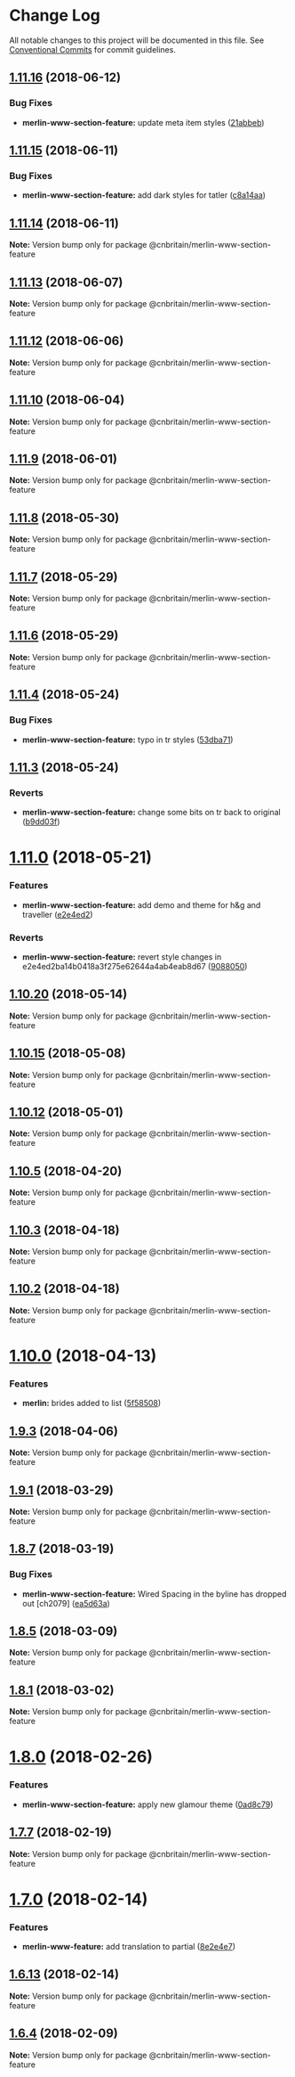 # Change Log

All notable changes to this project will be documented in this file.
See [Conventional Commits](https://conventionalcommits.org) for commit guidelines.

<a name="1.11.16"></a>
## [1.11.16](https://github.com/cnduk/merlin-www-components/compare/@cnbritain/merlin-www-section-feature@1.11.15...@cnbritain/merlin-www-section-feature@1.11.16) (2018-06-12)


### Bug Fixes

* **merlin-www-section-feature:** update meta item styles ([21abbeb](https://github.com/cnduk/merlin-www-components/commit/21abbeb))




<a name="1.11.15"></a>
## [1.11.15](https://github.com/cnduk/merlin-www-components/compare/@cnbritain/merlin-www-section-feature@1.11.14...@cnbritain/merlin-www-section-feature@1.11.15) (2018-06-11)


### Bug Fixes

* **merlin-www-section-feature:** add dark styles for tatler ([c8a14aa](https://github.com/cnduk/merlin-www-components/commit/c8a14aa))




<a name="1.11.14"></a>
## [1.11.14](https://github.com/cnduk/merlin-www-components/compare/@cnbritain/merlin-www-section-feature@1.11.13...@cnbritain/merlin-www-section-feature@1.11.14) (2018-06-11)




**Note:** Version bump only for package @cnbritain/merlin-www-section-feature

<a name="1.11.13"></a>
## [1.11.13](https://github.com/cnduk/merlin-www-components/compare/@cnbritain/merlin-www-section-feature@1.11.12...@cnbritain/merlin-www-section-feature@1.11.13) (2018-06-07)




**Note:** Version bump only for package @cnbritain/merlin-www-section-feature

<a name="1.11.12"></a>
## [1.11.12](https://github.com/cnduk/merlin-www-components/compare/@cnbritain/merlin-www-section-feature@1.11.11...@cnbritain/merlin-www-section-feature@1.11.12) (2018-06-06)




**Note:** Version bump only for package @cnbritain/merlin-www-section-feature

<a name="1.11.10"></a>
## [1.11.10](https://github.com/cnduk/merlin-www-components/compare/@cnbritain/merlin-www-section-feature@1.11.9...@cnbritain/merlin-www-section-feature@1.11.10) (2018-06-04)




**Note:** Version bump only for package @cnbritain/merlin-www-section-feature

<a name="1.11.9"></a>
## [1.11.9](https://github.com/cnduk/merlin-www-components/compare/@cnbritain/merlin-www-section-feature@1.11.8...@cnbritain/merlin-www-section-feature@1.11.9) (2018-06-01)




**Note:** Version bump only for package @cnbritain/merlin-www-section-feature

<a name="1.11.8"></a>
## [1.11.8](https://github.com/cnduk/merlin-www-components/compare/@cnbritain/merlin-www-section-feature@1.11.7...@cnbritain/merlin-www-section-feature@1.11.8) (2018-05-30)




**Note:** Version bump only for package @cnbritain/merlin-www-section-feature

<a name="1.11.7"></a>
## [1.11.7](https://github.com/cnduk/merlin-www-components/compare/@cnbritain/merlin-www-section-feature@1.11.6...@cnbritain/merlin-www-section-feature@1.11.7) (2018-05-29)




**Note:** Version bump only for package @cnbritain/merlin-www-section-feature

<a name="1.11.6"></a>
## [1.11.6](https://github.com/cnduk/merlin-www-components/compare/@cnbritain/merlin-www-section-feature@1.11.5...@cnbritain/merlin-www-section-feature@1.11.6) (2018-05-29)




**Note:** Version bump only for package @cnbritain/merlin-www-section-feature

<a name="1.11.4"></a>
## [1.11.4](https://github.com/cnduk/merlin-www-components/compare/@cnbritain/merlin-www-section-feature@1.11.3...@cnbritain/merlin-www-section-feature@1.11.4) (2018-05-24)


### Bug Fixes

* **merlin-www-section-feature:** typo in tr styles ([53dba71](https://github.com/cnduk/merlin-www-components/commit/53dba71))




<a name="1.11.3"></a>
## [1.11.3](https://github.com/cnduk/merlin-www-components/compare/@cnbritain/merlin-www-section-feature@1.11.2...@cnbritain/merlin-www-section-feature@1.11.3) (2018-05-24)


### Reverts

* **merlin-www-section-feature:** change some bits on tr back to original ([b9dd03f](https://github.com/cnduk/merlin-www-components/commit/b9dd03f))




<a name="1.11.0"></a>
# [1.11.0](https://github.com/cnduk/merlin-www-components/compare/@cnbritain/merlin-www-section-feature@1.10.20...@cnbritain/merlin-www-section-feature@1.11.0) (2018-05-21)


### Features

* **merlin-www-section-feature:** add demo and theme for h&g and traveller ([e2e4ed2](https://github.com/cnduk/merlin-www-components/commit/e2e4ed2))


### Reverts

* **merlin-www-section-feature:** revert style changes in e2e4ed2ba14b0418a3f275e62644a4ab4eab8d67 ([9088050](https://github.com/cnduk/merlin-www-components/commit/9088050))




<a name="1.10.20"></a>
## [1.10.20](https://github.com/cnduk/merlin-www-components/compare/@cnbritain/merlin-www-section-feature@1.10.19...@cnbritain/merlin-www-section-feature@1.10.20) (2018-05-14)




**Note:** Version bump only for package @cnbritain/merlin-www-section-feature

<a name="1.10.15"></a>
## [1.10.15](https://github.com/cnduk/merlin-www-components/compare/@cnbritain/merlin-www-section-feature@1.10.14...@cnbritain/merlin-www-section-feature@1.10.15) (2018-05-08)




**Note:** Version bump only for package @cnbritain/merlin-www-section-feature

<a name="1.10.12"></a>
## [1.10.12](https://github.com/cnduk/merlin-www-components/compare/@cnbritain/merlin-www-section-feature@1.10.11...@cnbritain/merlin-www-section-feature@1.10.12) (2018-05-01)




**Note:** Version bump only for package @cnbritain/merlin-www-section-feature

<a name="1.10.5"></a>
## [1.10.5](https://github.com/cnduk/merlin-www-components/compare/@cnbritain/merlin-www-section-feature@1.10.4...@cnbritain/merlin-www-section-feature@1.10.5) (2018-04-20)




**Note:** Version bump only for package @cnbritain/merlin-www-section-feature

<a name="1.10.3"></a>
## [1.10.3](https://github.com/cnduk/merlin-www-components/compare/@cnbritain/merlin-www-section-feature@1.10.2...@cnbritain/merlin-www-section-feature@1.10.3) (2018-04-18)




**Note:** Version bump only for package @cnbritain/merlin-www-section-feature

<a name="1.10.2"></a>
## [1.10.2](https://github.com/cnduk/merlin-www-components/compare/@cnbritain/merlin-www-section-feature@1.10.1...@cnbritain/merlin-www-section-feature@1.10.2) (2018-04-18)




**Note:** Version bump only for package @cnbritain/merlin-www-section-feature

<a name="1.10.0"></a>
# [1.10.0](https://github.com/cnduk/merlin-www-components/compare/@cnbritain/merlin-www-section-feature@1.9.3...@cnbritain/merlin-www-section-feature@1.10.0) (2018-04-13)


### Features

* **merlin:** brides added to list ([5f58508](https://github.com/cnduk/merlin-www-components/commit/5f58508))




<a name="1.9.3"></a>
## [1.9.3](https://github.com/cnduk/merlin-www-components/compare/@cnbritain/merlin-www-section-feature@1.9.2...@cnbritain/merlin-www-section-feature@1.9.3) (2018-04-06)




**Note:** Version bump only for package @cnbritain/merlin-www-section-feature

<a name="1.9.1"></a>
## [1.9.1](https://github.com/cnduk/merlin-www-components/compare/@cnbritain/merlin-www-section-feature@1.9.0...@cnbritain/merlin-www-section-feature@1.9.1) (2018-03-29)




**Note:** Version bump only for package @cnbritain/merlin-www-section-feature

<a name="1.8.7"></a>
## [1.8.7](https://github.com/cnduk/merlin-www-components/compare/@cnbritain/merlin-www-section-feature@1.8.6...@cnbritain/merlin-www-section-feature@1.8.7) (2018-03-19)


### Bug Fixes

* **merlin-www-section-feature:** Wired Spacing in the byline has dropped out [ch2079] ([ea5d63a](https://github.com/cnduk/merlin-www-components/commit/ea5d63a))




<a name="1.8.5"></a>
## [1.8.5](https://github.com/cnduk/merlin-www-components/compare/@cnbritain/merlin-www-section-feature@1.8.4...@cnbritain/merlin-www-section-feature@1.8.5) (2018-03-09)




**Note:** Version bump only for package @cnbritain/merlin-www-section-feature

<a name="1.8.1"></a>
## [1.8.1](https://github.com/cnduk/merlin-www-components/compare/@cnbritain/merlin-www-section-feature@1.8.0...@cnbritain/merlin-www-section-feature@1.8.1) (2018-03-02)




**Note:** Version bump only for package @cnbritain/merlin-www-section-feature

<a name="1.8.0"></a>
# [1.8.0](https://github.com/cnduk/merlin-www-components/compare/@cnbritain/merlin-www-section-feature@1.7.15...@cnbritain/merlin-www-section-feature@1.8.0) (2018-02-26)


### Features

* **merlin-www-section-feature:** apply new glamour theme ([0ad8c79](https://github.com/cnduk/merlin-www-components/commit/0ad8c79))




<a name="1.7.7"></a>
## [1.7.7](https://github.com/cnduk/merlin-www-components/compare/@cnbritain/merlin-www-section-feature@1.7.6...@cnbritain/merlin-www-section-feature@1.7.7) (2018-02-19)




**Note:** Version bump only for package @cnbritain/merlin-www-section-feature

<a name="1.7.0"></a>
# [1.7.0](https://github.com/cnduk/merlin-www-components/compare/@cnbritain/merlin-www-section-feature@1.6.14...@cnbritain/merlin-www-section-feature@1.7.0) (2018-02-14)


### Features

* **merlin-www-feature:** add translation to partial ([8e2e4e7](https://github.com/cnduk/merlin-www-components/commit/8e2e4e7))




<a name="1.6.13"></a>
## [1.6.13](https://github.com/cnduk/merlin-www-components/compare/@cnbritain/merlin-www-section-feature@1.6.12...@cnbritain/merlin-www-section-feature@1.6.13) (2018-02-14)




**Note:** Version bump only for package @cnbritain/merlin-www-section-feature

<a name="1.6.4"></a>
## [1.6.4](https://github.com/cnduk/merlin-www-components/compare/@cnbritain/merlin-www-section-feature@1.6.3...@cnbritain/merlin-www-section-feature@1.6.4) (2018-02-09)




**Note:** Version bump only for package @cnbritain/merlin-www-section-feature
